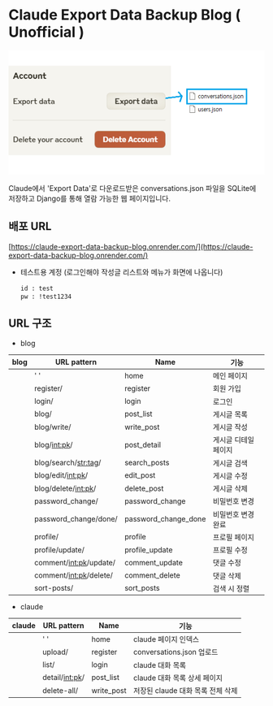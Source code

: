 # Claude Export Data Backup Blog ( Unofficial )

![json](./blog_project/media/export_data5.png)

Claude에서 'Export Data'로 다운로드받은 conversations.json 파일을 SQLite에 저장하고 Django를 통해 열람 가능한 웹 페이지입니다.

## 배포 URL
[https://claude-export-data-backup-blog.onrender.com/](https://claude-export-data-backup-blog.onrender.com/)

- 테스트용 계정 (로그인해야 작성글 리스트와 메뉴가 화면에 나옵니다)
  ```
  id : test
  pw : !test1234
  ```

## URL 구조

- blog

| blog | URL pattern               | Name                 | 기능              |
|------|---------------------------|----------------------|-------------------|
|      | ' '                       | home                 | 메인 페이지        |
|      | register/                 | register             | 회원 가입          |
|      | login/                    | login                | 로그인            | 
|      | blog/                     | post_list            | 게시글 목록        | 
|      | blog/write/               | write_post           | 게시글 작성        | 
|      | blog/<int:pk>/            | post_detail          | 게시글 디테일 페이지  |  
|      | blog/search/<str:tag>/    | search_posts         | 게시글 검색        | 
|      | blog/edit/<int:pk>/       | edit_post            | 게시글 수정        | 
|      | blog/delete/<int:pk>/     | delete_post          | 게시글 삭제        | 
|      | password_change/          | password_change      | 비밀번호 변경       | 
|      | password_change/done/     | password_change_done | 비밀번호 변경 완료   | 
|      | profile/                  | profile              | 프로필 페이지       | 
|      | profile/update/           | profile_update       | 프로필 수정        | 
|      | comment/<int:pk>/update/  | comment_update       | 댓글 수정          |
|      | comment/<int:pk>/delete/  | comment_delete       | 댓글 삭제          |
|      | sort-posts/               | sort_posts           | 검색 시 정렬       | 

- claude

| claude | URL pattern      | Name       | 기능                            |
|--------|------------------|------------|---------------------------------|
|        | ' '              | home       | claude 페이지 인덱스             |
|        | upload/          | register   | conversations.json 업로드        |
|        | list/            | login      | claude 대화 목록                 |  
|        | detail/<int:pk>/ | post_list  | claude 대화 목록 상세 페이지      | 
|        | delete-all/      | write_post | 저장된 claude 대화 목록 전체 삭제 |